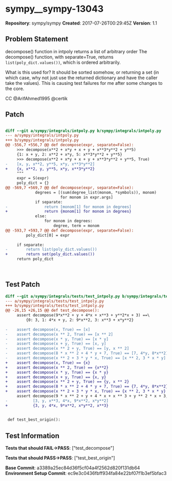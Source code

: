 # sympy__sympy-13043

**Repository**: sympy/sympy
**Created**: 2017-07-26T00:29:45Z
**Version**: 1.1

## Problem Statement

decompose() function in intpoly returns a list of arbitrary order
The decompose() function, with separate=True, returns `list(poly_dict.values())`, which is ordered arbitrarily.  

What is this used for? It should be sorted somehow, or returning a set (in which case, why not just use the returned dictionary and have the caller take the values). This is causing test failures for me after some changes to the core. 

CC @ArifAhmed1995 @certik 


## Patch

```diff

diff --git a/sympy/integrals/intpoly.py b/sympy/integrals/intpoly.py
--- a/sympy/integrals/intpoly.py
+++ b/sympy/integrals/intpoly.py
@@ -556,7 +556,7 @@ def decompose(expr, separate=False):
     >>> decompose(x**2 + x*y + x + y + x**3*y**2 + y**5)
     {1: x + y, 2: x**2 + x*y, 5: x**3*y**2 + y**5}
     >>> decompose(x**2 + x*y + x + y + x**3*y**2 + y**5, True)
-    [x, y, x**2, y**5, x*y, x**3*y**2]
+    {x, x**2, y, y**5, x*y, x**3*y**2}
     """
     expr = S(expr)
     poly_dict = {}
@@ -569,7 +569,7 @@ def decompose(expr, separate=False):
             degrees = [(sum(degree_list(monom, *symbols)), monom)
                        for monom in expr.args]
             if separate:
-                return [monom[1] for monom in degrees]
+                return {monom[1] for monom in degrees}
             else:
                 for monom in degrees:
                     degree, term = monom
@@ -593,7 +593,7 @@ def decompose(expr, separate=False):
         poly_dict[0] = expr
 
     if separate:
-        return list(poly_dict.values())
+        return set(poly_dict.values())
     return poly_dict
 
 


```

## Test Patch

```diff
diff --git a/sympy/integrals/tests/test_intpoly.py b/sympy/integrals/tests/test_intpoly.py
--- a/sympy/integrals/tests/test_intpoly.py
+++ b/sympy/integrals/tests/test_intpoly.py
@@ -26,15 +26,15 @@ def test_decompose():
     assert decompose(9*x**2 + y + 4*x + x**3 + y**2*x + 3) ==\
         {0: 3, 1: 4*x + y, 2: 9*x**2, 3: x**3 + x*y**2}
 
-    assert decompose(x, True) == [x]
-    assert decompose(x ** 2, True) == [x ** 2]
-    assert decompose(x * y, True) == [x * y]
-    assert decompose(x + y, True) == [x, y]
-    assert decompose(x ** 2 + y, True) == [y, x ** 2]
-    assert decompose(8 * x ** 2 + 4 * y + 7, True) == [7, 4*y, 8*x**2]
-    assert decompose(x ** 2 + 3 * y * x, True) == [x ** 2, 3 * x * y]
+    assert decompose(x, True) == {x}
+    assert decompose(x ** 2, True) == {x**2}
+    assert decompose(x * y, True) == {x * y}
+    assert decompose(x + y, True) == {x, y}
+    assert decompose(x ** 2 + y, True) == {y, x ** 2}
+    assert decompose(8 * x ** 2 + 4 * y + 7, True) == {7, 4*y, 8*x**2}
+    assert decompose(x ** 2 + 3 * y * x, True) == {x ** 2, 3 * x * y}
     assert decompose(9 * x ** 2 + y + 4 * x + x ** 3 + y ** 2 * x + 3, True) == \
-           [3, y, x**3, 4*x, 9*x**2, x*y**2]
+           {3, y, 4*x, 9*x**2, x*y**2, x**3}
 
 
 def test_best_origin():

```

## Test Information

**Tests that should FAIL→PASS**: ["test_decompose"]

**Tests that should PASS→PASS**: ["test_best_origin"]

**Base Commit**: a3389a25ec84d36f5cf04a4f2562d820f131db64
**Environment Setup Commit**: ec9e3c0436fbff934fa84e22bf07f1b3ef5bfac3
